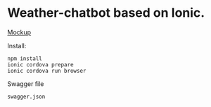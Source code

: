 # Weather-chatbot based on Ionic.

[Mockup](https://xd.adobe.com/view/1e7f9154-ae0b-45ee-97ed-c65f07dcc6a1/)

Install:
 ```
npm install
ionic cordova prepare
ionic cordova run browser
```

Swagger file
 ```
swagger.json
```
